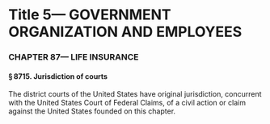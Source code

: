 
# Title 5— GOVERNMENT ORGANIZATION AND EMPLOYEES
### CHAPTER 87— LIFE INSURANCE
#### § 8715. Jurisdiction of courts

The district courts of the United States have original jurisdiction, concurrent with the United States Court of Federal Claims, of a civil action or claim against the United States founded on this chapter.

